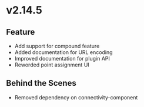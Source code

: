 # v2.14.5

## Feature

- Add support for compound feature
- Added documentation for URL encoding
- Improved documentation for plugin API
- Reworded point assignment UI

## Behind the Scenes

- Removed dependency on connectivity-component
